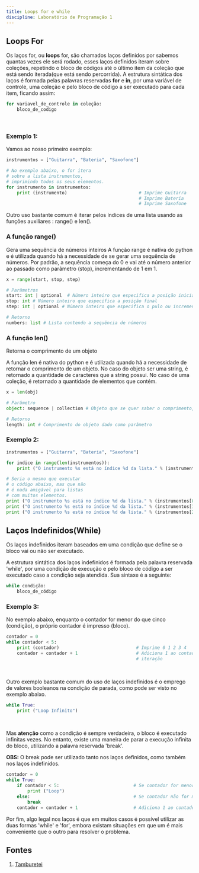 ```yaml
---
title: Loops for e while
discipline: Laboratório de Programação 1
---
```


## Loops For
Os laços for, ou **loops** for, são chamados laços definidos por sabemos quantas vezes ele será rodado, esses laços definidos iteram sobre coleções, repetindo o bloco de códigos até o último item da coleção que está sendo iterada(que está sendo percorrida). A estrutura sintática dos laços é formada pelas palavras reservadas **for** e **in**, por uma variável de controle, uma coleção e pelo bloco de código a ser executado para cada item, ficando assim:
```python
for variavel_de_controle in coleção:
    bloco_de_codigo

```

<br>

### Exemplo 1:
Vamos ao nosso primeiro exemplo:


```python
instrumentos = ["Guitarra", "Bateria", "Saxofone"]

# No exemplo abaixo, o for itera
# sobre a lista instrumentos,
# imprimindo todos os seus elementos.
for instrumento in instrumentos:
    print (instrumento)                           # Imprime Guitarra
                                                  # Imprime Bateria
                                                  # Imprime Saxofone
```

Outro uso bastante comum é iterar pelos índices de uma lista usando as funções auxiliares : range() e len().

### A função range()
Gera uma sequência de números inteiros
A função range é nativa do python e é utilizada quando há a necessidade de se gerar uma sequência de números. Por padrão, a sequência começa do 0 e
vai até o número anterior ao passado como parâmetro (stop), incrementando
de 1 em 1.
```python
x = range(start, stop, step)

# Parâmetros
start: int | optional  # Número inteiro que especifica a posição inicial
stop: int # Número inteiro que especifica a posição final
step: int | optional # Número inteiro que especifica o pulo ou incremento

# Retorno
numbers: list # Lista contendo a sequência de números
```

### A função len()
Retorna o comprimento de um objeto

A função len é nativa do python e é utilizada quando há a necessidade de retornar o comprimento de um objeto. No caso do objeto ser uma string, é retornado a quantidade de caracteres que a string possui. No caso de uma coleção, é retornado a quantidade de elementos que contém.
```python
x = len(obj)

# Parâmetro
object: sequence | collection # Objeto que se quer saber o comprimento, geralmente arrays ou listas

# Retorno
length: int # Comprimento do objeto dado como parâmetro
```
### Exemplo 2:
```python
instrumentos = ["Guitarra", "Bateria", "Saxofone"]

for indice in range(len(instrumentos)):
    print ("O instrumento %s está no índice %d da lista." % (instrumentos[indice], indice))

# Seria o mesmo que executar
# o código abaixo, mas que não
# é nada amigável para listas
# com muitos elementos.
print ("O instrumento %s está no índice %d da lista." % (instrumentos[0], 0))
print ("O instrumento %s está no índice %d da lista." % (instrumentos[1], 1))
print ("O instrumento %s está no índice %d da lista." % (instrumentos[2], 2))

```

## Laços Indefinidos(While)
Os laços indefinidos iteram baseados em uma condição que define se o bloco vai ou não ser executado.

A estrutura sintática dos laços indefinidos é formada pela palavra reservada 'while', por uma condição de execução e pelo bloco de código a ser executado caso a condição seja atendida.
Sua sintaxe é a seguinte:
```python
while condição:
    bloco_de_código
```

### Exemplo 3:
No exemplo abaixo, enquanto o contador for menor do que cinco (condição), o próprio
contador é impresso (bloco).

```python
contador = 0
while contador < 5:
    print (contador)                             # Imprime 0 1 2 3 4
    contador = contador + 1                      # Adiciona 1 ao contador a cada
                                                 # iteração
```

<br>


Outro exemplo bastante comum do uso de laços indefinidos é o emprego de valores booleanos na condição de parada, como pode ser visto no exemplo abaixo.

```python
while True:
    print ("Loop Infinito")
```

<br>

Mas **atenção** como a condição é sempre verdadeira, o bloco é executado infinitas vezes.
No entanto, existe uma maneira de parar a execução infinita do bloco, utilizando a palavra reservada 'break'.

**OBS:** O break pode ser utilizado tanto nos laços definidos, como também nos laços indefinidos.

```python
contador = 0
while True:
    if contador < 5:                            # Se contador for menor que 5, imprime Loop
        print ("Loop")
    else:                                       # Se contador não for menor que 5, para execução do laço
        break
    contador = contador + 1                     # Adiciona 1 ao contador a cada iteração
```
Por fim, algo legal nos laços é que em muitos casos é possível utilizar as duas formas 'while' e 'for', embora existam situações em que um é mais conveniente que o outro para resolver o problema.


## Fontes 

1. <a href= "https://github.com/OpenDevUFCG/Tamburetei" target="_blank"> Tamburetei </a>
